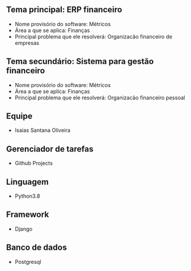 ## Tema principal: ERP financeiro
- Nome provisório do software: Métricos
- Área a que se aplica: Finanças
- Principal problema que ele resolverá: Organizacão financeiro de empresas

## Tema secundário: Sistema para gestão financeiro
- Nome provisório do software: Métricos
- Área a que se aplica: Finanças
- Principal problema que ele resolverá: Organizacão financeiro pessoal

## Equipe
- Isaias Santana Oliveira

## Gerenciador de tarefas
-  Github Projects

## Linguagem
- Python3.8

## Framework
- Django

## Banco de dados
- Postgresql
